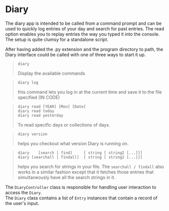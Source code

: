 # Diary
The diary app is intended to be called from a command prompt and can be used to quickly log entries of your day and search for past entries.
The read option enables you to replay entries the way you typed it into the console.  
The setup is quite clumsy for a standalone script.

After having added the .py extension and the program directory to path, the Diary interface could be called with one of three ways to start it up.

>```
>diary
>```
> Display the available commands

>```
>diary log
>```
>this command lets you log in at the current time and save it to the file specified (IN CODE)

>```
>diary read [YEAR] [Mon] [Date]
>diary read today
>diary read yesterday
>```
>To read specific days or collections of days.

>```
>diary version
>```
>helps you checkout what version Diary is running on.

>```
>diary    [search | find]     [ string [ string2 [...]]]
>diary [searchall | findall]  [ string [ string2 [...]]]
>```
>helps you search for strings in your file. The ```searchall / findall``` also works in a similar fashion except that it fetches those entries that simultaneously have all the search strings in it.

The `DiaryController` class is responsible for handling user interaction to access the `Diary`.  
The `Diary` class contains a list of `Entry` instances that contain a record of the user's input.
                    